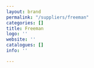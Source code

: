 ```yaml
---
layout: brand
permalink: "/suppliers/freeman"
categories: []
title: Freeman
logo: ''
website: ''
catalogues: []
info: ''

---
```

